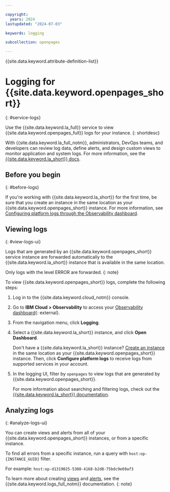 ```yaml
---

copyright:
  years: 2024
lastupdated: "2024-07-03"

keywords: logging

subcollection: openpages

---
```


{{site.data.keyword.attribute-definition-list}}

# Logging for {{site.data.keyword.openpages_short}}
{: #service-logs}

Use the {{site.data.keyword.la_full}} service to view {{site.data.keyword.openpages_full}} logs for your instance.
{: shortdesc}

With {{site.data.keyword.la_full_notm}}, administrators, DevOps teams, and developers can review log data, define alerts, and design custom views to monitor application and system logs. For more information, see the [{{site.data.keyword.la_short}} docs](/docs/log-analysis?topic=log-analysis-config_svc_logs&interface=ui#config_svc_logs_ui
).

## Before you begin
{: #before-logs}

If you're working with {{site.data.keyword.la_short}} for the first time, be sure that you create an instance in the same location as your {{site.data.keyword.openpages_short}} instance. For more information, see [Configuring platform logs through the Observability dashboard](/docs/log-analysis?topic=log-analysis-config_svc_logs&interface=ui#config_svc_logs_ui).

## Viewing logs
{: #view-logs-ui}

Logs that are generated by an {{site.data.keyword.openpages_short}} service instance are forwarded automatically to the {{site.data.keyword.la_short}} instance that is available in the same location.

Only logs with the level ERROR are forwarded.
{: note}

To view {{site.data.keyword.openpages_short}} logs, complete the following steps:

1. Log in to the {{site.data.keyword.cloud_notm}} console.
2. Go to **IBM Cloud > Observability** to access your [Observability dashboard](https://{DomainName}/observe){: external}.
3. From the navigation menu, click **Logging**.
4. Select a {{site.data.keyword.la_short}} instance, and click **Open Dashboard**.

   Don't have a {{site.data.keyword.la_short}} instance? [Create an instance](/docs/log-analysis?topic=log-analysis-provision) in the same location as your {{site.data.keyword.openpages_short}} instance. Then, click **Configure platform logs** to receive logs from supported services in your account.
5. In the logging UI, filter by `openpages` to view logs that are generated by {{site.data.keyword.openpages_short}}.

    For more information about searching and filtering logs, check out the [{{site.data.keyword.la_short}} documentation](/docs/log-analysis?topic=log-analysis-monitor_logs).

## Analyzing logs
{: #analyze-logs-ui}

You can create views and alerts from all of your {{site.data.keyword.openpages_short}} instances, or from a specific instance.

To find all errors from a specific instance, run a query with `host:op-{INSTANCE_GUID}` filter.

For example: `host:op-d1319025-5308-4168-b2d8-75bdc9e69af3`

To learn more about creating [views](/docs/log-analysis?topic=log-analysis-view_logs) and [alerts](/docs/log-analysis?topic=log-analysis-create_alert_ui), see the {{site.data.keyword.logs_full_notm}} documentation.
{: note}
